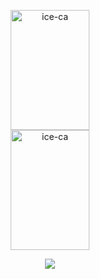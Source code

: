 <a href="https://github.com/Ice-CA/" align="center">
<p align="center"><img align="center" src="https://github-readme-stats.vercel.app/api/top-langs?username=Ice-CA&theme=dark" alt="ice-ca" height="192px" width="50%"/>
<img align="center" src="https://github-readme-stats.vercel.app/api?username=Ice-CA&show_icons=true&locale=en&theme=dark" alt="ice-ca" height="192px" width="50%"/>
</p>
</a>

<p align="center"><img src="https://i.giphy.com/media/DSykYnwN0gnAc/giphy.webp"/></p>
